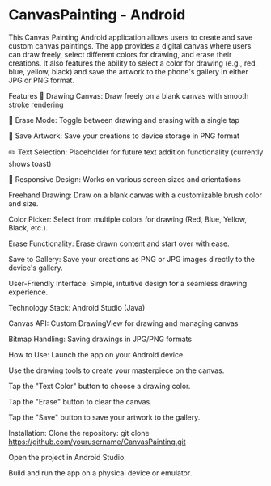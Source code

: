 # CanvasPainting - Android
This Canvas Painting Android application allows users to create and save custom canvas paintings. The app provides a digital canvas where users can draw freely, select different colors for drawing, and erase their creations. It also features the ability to select a color for drawing (e.g., red, blue, yellow, black) and save the artwork to the phone's gallery in either JPG or PNG format.

Features
🎨 Drawing Canvas: Draw freely on a blank canvas with smooth stroke rendering

🧽 Erase Mode: Toggle between drawing and erasing with a single tap

💾 Save Artwork: Save your creations to device storage in PNG format

✏️ Text Selection: Placeholder for future text addition functionality (currently shows toast)

📱 Responsive Design: Works on various screen sizes and orientations

Freehand Drawing: Draw on a blank canvas with a customizable brush color and size.

Color Picker: Select from multiple colors for drawing (Red, Blue, Yellow, Black, etc.).

Erase Functionality: Erase drawn content and start over with ease.

Save to Gallery: Save your creations as PNG or JPG images directly to the device's gallery.

User-Friendly Interface: Simple, intuitive design for a seamless drawing experience.

Technology Stack:
Android Studio (Java)

Canvas API: Custom DrawingView for drawing and managing canvas

Bitmap Handling: Saving drawings in JPG/PNG formats

How to Use:
Launch the app on your Android device.

Use the drawing tools to create your masterpiece on the canvas.

Tap the "Text Color" button to choose a drawing color.

Tap the "Erase" button to clear the canvas.

Tap the "Save" button to save your artwork to the gallery.

Installation:
Clone the repository:
git clone https://github.com/yourusername/CanvasPainting.git

Open the project in Android Studio.

Build and run the app on a physical device or emulator.
